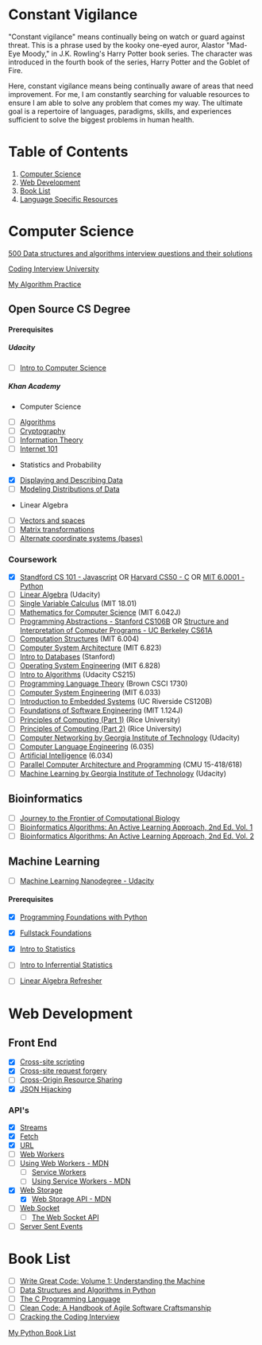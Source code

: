 # Constant Vigilance

"Constant vigilance" means continually being on watch or guard against threat. This is a phrase used by the kooky one-eyed auror, Alastor "Mad-Eye Moody," in J.K. Rowling's Harry Potter book series. The character was introduced in the fourth book of the series, Harry Potter and the Goblet of Fire.

Here, constant vigilance means being continually aware of areas that need improvement.  For me, I am constantly searching for valuable resources to ensure I am able to solve any problem that comes my way.  The ultimate goal is a repertoire of languages, paradigms, skills, and experiences sufficient to solve the biggest problems in human health. 

# Table of Contents
1. [Computer Science](#Computer-Science)
1. [Web Development](#Web-Development)
1. [Book List](#book-list)
1. [Language Specific Resources](https://github.com/grahamlutz/Constant-Vigilance/blob/master/language-specific-resources.md)

<a name="Computer-Science"></a>
# Computer Science

[500 Data structures and algorithms interview questions and their solutions](https://techiedelight.quora.com/500-Data-structures-and-algorithms-interview-questions-and-their-solutions)

[Coding Interview University](https://github.com/jwasham/coding-interview-university)

[My Algorithm Practice](https://github.com/grahamlutz/algorithm-practice)

## Open Source CS Degree

#### Prerequisites

##### Udacity
- [ ] [Intro to Computer Science](https://www.udacity.com/course/intro-to-computer-science--cs101)

##### Khan Academy
- Computer Science
- [ ] [Algorithms](https://www.khanacademy.org/computing/computer-science/algorithms)
- [ ] [Cryptography](https://www.khanacademy.org/computing/computer-science/cryptography)
- [ ] [Information Theory](https://www.khanacademy.org/computing/computer-science/informationtheory)
- [ ] [Internet 101](https://www.khanacademy.org/computing/computer-science/internet-intro)
- Statistics and Probability
- [x] [Displaying and Describing Data](https://www.khanacademy.org/math/statistics-probability/displaying-describing-data)
- [ ] [Modeling Distributions of Data](https://www.khanacademy.org/math/statistics-probability/modeling-distributions-of-data)
- Linear Algebra
- [ ] [Vectors and spaces](https://www.khanacademy.org/math/linear-algebra/vectors-and-spaces)
- [ ] [Matrix transformations](https://www.khanacademy.org/math/linear-algebra/matrix-transformations)
- [ ] [Alternate coordinate systems (bases)](https://www.khanacademy.org/math/linear-algebra/alternate-bases)

### Coursework
 - [x] [Standford CS 101 - Javascript](https://lagunita.stanford.edu/dashboard) OR [Harvard CS50 - C](https://www.edx.org/course/introduction-computer-science-harvardx-cs50x0) OR [MIT 6.0001 - Python](https://ocw.mit.edu/courses/electrical-engineering-and-computer-science/6-0001-introduction-to-computer-science-and-programming-in-python-fall-2016/)
 - [ ] [Linear Algebra](https://www.udacity.com/course/linear-algebra-refresher-course--ud953) (Udacity)
 - [ ] [Single Variable Calculus](https://ocw.mit.edu/courses/mathematics/18-01-single-variable-calculus-fall-2006/) (MIT 18.01)
 - [ ] [Mathematics for Computer Science](https://ocw.mit.edu/courses/electrical-engineering-and-computer-science/6-042j-mathematics-for-computer-science-fall-2010/) (MIT 6.042J)
 - [ ] [Programming Abstractions - Stanford CS106B](https://itunes.apple.com/in/course/programming-abstractions/id495054099) OR [Structure and Interpretation of Computer Programs - UC Berkeley CS61A](http://wla.berkeley.edu/~cs61a/fa11/61a-python/content/www/index.html)
 - [ ] [Computation Structures](https://ocw.mit.edu/courses/electrical-engineering-and-computer-science/6-004-computation-structures-spring-2009/) (MIT 6.004)
 - [ ] [Computer System Architecture](https://ocw.mit.edu/courses/electrical-engineering-and-computer-science/6-823-computer-system-architecture-fall-2005/) (MIT 6.823) 
 - [ ] [Intro to Databases](https://lagunita.stanford.edu/courses/DB/2014/SelfPaced/about) (Stanford)
 - [ ] [Operating System Engineering](https://ocw.mit.edu/courses/electrical-engineering-and-computer-science/6-828-operating-system-engineering-fall-2012/) (MIT 6.828)
 - [ ] [Intro to Algorithms](https://www.udacity.com/course/intro-to-algorithms--cs215) (Udacity CS215)
 - [ ] [Programming Language Theory](https://cs.brown.edu/courses/cs173/2012/OnLine/) (Brown CSCI 1730)
 - [ ] [Computer System Engineering](https://ocw.mit.edu/courses/electrical-engineering-and-computer-science/6-033-computer-system-engineering-spring-2009/index.htm) (MIT 6.033)
 - [ ] [Introduction to Embedded Systems](http://cms.cs.ucr.edu/faculty/philip/open_source_courses/CS120B_labs.html) (UC Riverside CS120B)
 - [ ] [Foundations of Software Engineering](https://ocw.mit.edu/courses/civil-and-environmental-engineering/1-124j-foundations-of-software-engineering-fall-2000/) (MIT 1.124J)
 - [ ] [Principles of Computing (Part 1)](https://www.coursera.org/learn/principles-of-computing-1) (Rice University)
 - [ ] [Principles of Computing (Part 2)](https://www.coursera.org/learn/principles-of-computing-2) (Rice University)
 - [ ] [Computer Networking by Georgia Institute of Technology](https://www.udacity.com/course/computer-networking--ud436) (Udacity)
 - [ ] [Computer Language Engineering](https://ocw.mit.edu/courses/electrical-engineering-and-computer-science/6-035-computer-language-engineering-sma-5502-fall-2005/) (6.035)
 - [ ] [Artificial Intelligence](https://ocw.mit.edu/courses/electrical-engineering-and-computer-science/6-034-artificial-intelligence-fall-2010/index.htm) (6.034)
 - [ ] [Parallel Computer Architecture and Programming](http://15418.courses.cs.cmu.edu/spring2015/) (CMU 15-418/618)
 - [ ] [Machine Learning by Georgia Institute of Technology](https://www.udacity.com/course/machine-learning--ud262) (Udacity)
 
## Bioinformatics

 - [ ] [Journey to the Frontier of Computational Biology](http://coursera.org/specialization/bioinformatics/34)
 - [ ] [Bioinformatics Algorithms: An Active Learning Approach, 2nd Ed. Vol. 1](https://www.amazon.com/gp/product/0990374610/ref=as_li_qf_sp_asin_il_tl?ie=UTF8&tag=theongoautoof-20&camp=1789&creative=9325&linkCode=as2&creativeASIN=0990374610&linkId=d96cced9401be07f61e78eb03cb98f72)
 - [ ] [Bioinformatics Algorithms: An Active Learning Approach, 2nd Ed. Vol. 2](https://www.amazon.com/gp/product/0990374629/ref=as_li_qf_sp_asin_il_tl?ie=UTF8&tag=theongoautoof-20&camp=1789&creative=9325&linkCode=as2&creativeASIN=0990374629&linkId=d8cc0075aca532c9558b94193f9af770)

## Machine Learning

- [ ] [Machine Learning Nanodegree - Udacity](https://www.udacity.com/course/machine-learning-engineer-nanodegree--nd009)

#### Prerequisites

 - [x] [Programming Foundations with Python](https://www.udacity.com/course/programming-foundations-with-python--ud036)
 - [x] [Fullstack Foundations](https://www.udacity.com/course/full-stack-foundations--ud088)
 - [x] [Intro to Statistics](https://www.udacity.com/course/intro-to-statistics--st101)
 - [ ] [Intro to Inferrential Statistics](https://www.udacity.com/course/intro-to-inferential-statistics--ud201)
 - [ ] [Linear Algebra Refresher](https://www.udacity.com/course/linear-algebra-refresher-course--ud953)



<a name="Web-Development"></a>
# Web Development

## Front End

 - [x] [Cross-site scripting](https://en.wikipedia.org/wiki/Cross-site_scripting)
 - [x] [Cross-site request forgery](https://en.wikipedia.org/wiki/Cross-site_request_forgery)
 - [ ] [Cross-Origin Resource Sharing](https://www.w3.org/TR/cors/)
 - [x] [JSON Hijacking](http://haacked.com/archive/2009/06/25/json-hijacking.aspx/)

### API's

 - [x] [Streams](https://streams.spec.whatwg.org/#rs-class)
 - [x] [Fetch](https://fetch.spec.whatwg.org/)
 - [x] [URL](https://url.spec.whatwg.org/)
 - [ ] [Web Workers](https://www.w3.org/TR/workers/)
 - [ ] [Using Web Workers - MDN](https://developer.mozilla.org/en-US/docs/Web/API/Web_Workers_API/Using_web_workers)
   - [ ] [Service Workers](https://www.w3.org/TR/service-workers/)
   - [ ] [Using Service Workers - MDN](https://developer.mozilla.org/en-US/docs/Web/API/Service_Worker_API)
 - [x] [Web Storage](https://www.w3.org/TR/webstorage/)
   - [x] [Web Storage API - MDN](https://developer.mozilla.org/en-US/docs/Web/API/Web_Storage_API)
 - [ ] [Web Socket](https://www.w3.org/TR/websockets/)
   - [ ] [The Web Socket API](https://developer.mozilla.org/en-US/docs/Web/API/WebSockets_API)
 - [ ] [Server Sent Events](https://www.w3.org/TR/eventsource/)

<a name="book-list"></a>
# Book List

 - [ ] [Write Great Code: Volume 1: Understanding the Machine](https://www.amazon.com/gp/product/1593270038/ref=as_li_qf_sp_asin_il_tl?ie=UTF8&tag=theongoautoof-20&camp=1789&creative=9325&linkCode=as2&creativeASIN=1593270038&linkId=f9d0e5b4afe3f0fdc92e3a3944233b68)
 - [ ] [Data Structures and Algorithms in Python ](https://www.amazon.com/gp/product/B00EKYHAXM/ref=as_li_qf_sp_asin_il_tl?ie=UTF8&tag=theongoautoof-20&camp=1789&creative=9325&linkCode=as2&creativeASIN=B00EKYHAXM&linkId=7a1a2927f7e0beaaab5d6edddbea8106)
 - [ ] [The C Programming Language](https://www.amazon.com/gp/product/0131103628/ref=as_li_qf_sp_asin_il_tl?ie=UTF8&tag=theongoautoof-20&camp=1789&creative=9325&linkCode=as2&creativeASIN=0131103628&linkId=c2fd88565e21f32ac93796dfb3fd7589)
 - [ ] [Clean Code: A Handbook of Agile Software Craftsmanship](https://www.amazon.com/gp/product/0132350882/ref=as_li_qf_sp_asin_il_tl?ie=UTF8&tag=theongoautoof-20&camp=1789&creative=9325&linkCode=as2&creativeASIN=0132350882&linkId=f65727f7f0b319dd8d18b980685e8f50)
 - [ ] [Cracking the Coding Interview](https://www.amazon.com/gp/product/0984782850/ref=as_li_qf_sp_asin_il_tl?ie=UTF8&tag=theongoautoof-20&camp=1789&creative=9325&linkCode=as2&creativeASIN=0984782850&linkId=4ca1b8b4ae0500487cb6d79dfe0472d5)

 [My Python Book List](https://www.amazon.com/hz/wishlist/ls/ATDHXT6J29O4?&amp;sort=default&_encoding=UTF8&tag=theongoautoof-20&linkCode=ur2&linkId=aa018237324a948f8b6d8411ae8f4e6a&camp=1789&creative=9325)
